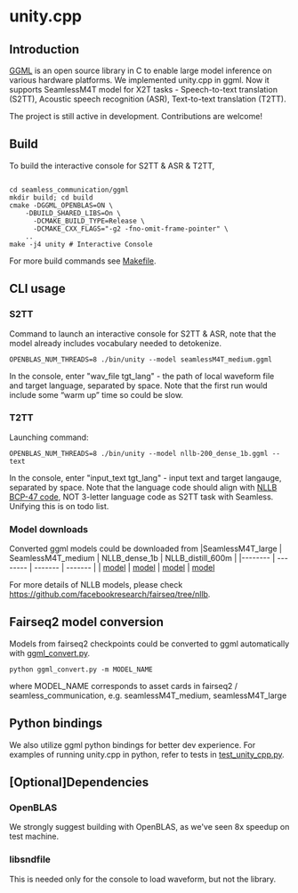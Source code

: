 # unity.cpp

## Introduction
[GGML](https://github.com/ggerganov/ggml) is an open source library in C to enable large model inference on various hardware platforms. We implemented unity.cpp in ggml. Now it supports SeamlessM4T model for X2T tasks - Speech-to-text translation (S2TT), Acoustic speech recognition (ASR), Text-to-text translation (T2TT).  

The project is still active in development. Contributions are welcome!

## Build
To build the interactive console for S2TT & ASR & T2TT, 
```

cd seamless_communication/ggml
mkdir build; cd build
cmake -DGGML_OPENBLAS=ON \
    -DBUILD_SHARED_LIBS=On \
	  -DCMAKE_BUILD_TYPE=Release \
	  -DCMAKE_CXX_FLAGS="-g2 -fno-omit-frame-pointer" \
    ..
make -j4 unity # Interactive Console

```
For more build commands see [Makefile](Makefile). 

## CLI usage
### S2TT
Command to launch an interactive console for S2TT & ASR, note that the model already includes vocabulary needed to detokenize. 
```
OPENBLAS_NUM_THREADS=8 ./bin/unity --model seamlessM4T_medium.ggml
```
In the console, enter "wav_file tgt_lang" - the path of local waveform file and target language, separated by space. Note that the first run would include some “warm up” time so could be slow. 

### T2TT
Launching command:
```
OPENBLAS_NUM_THREADS=8 ./bin/unity --model nllb-200_dense_1b.ggml --text
```
In the console, enter "input_text tgt_lang" - input text and target langauge, separated by space. Note that the language code should align with [NLLB BCP-47 code](https://github.com/facebookresearch/flores/blob/main/flores200/README.md#languages-in-flores-200), NOT 3-letter language code as S2TT task with Seamless. Unifying this is on todo list. 


### Model downloads 

Converted ggml models could be downloaded from 
|SeamlessM4T_large | SeamlessM4T_medium | NLLB_dense_1b | NLLB_distill_600m |
|-------- | -------- | ------- | ------- |
| [model](https://dl.fbaipublicfiles.com/seamless/models/seamlessM4T_large.ggml) | [model](https://dl.fbaipublicfiles.com/seamless/models/seamlessM4T_medium.ggml) |  [model](https://dl.fbaipublicfiles.com/seamless/models/nllb-200_dense_1b.ggml) | [model](https://dl.fbaipublicfiles.com/seamless/models/nllb-200_dense_distill_600m.ggml)

For more details of NLLB models, please check https://github.com/facebookresearch/fairseq/tree/nllb.

## Fairseq2 model conversion 
Models from fairseq2 checkpoints could be converted to ggml automatically with [ggml_convert.py](ggml_convert.py). 
```
python ggml_convert.py -m MODEL_NAME
```
where MODEL_NAME corresponds to asset cards in fairseq2 / seamless_communication, e.g. seamlessM4T_medium, seamlessM4T_large

## Python bindings
We also utilize ggml python bindings for better dev experience. For examples of running unity.cpp in python, refer to tests in [test_unity_cpp.py](test_unity_cpp.py). 

## [Optional]Dependencies
### OpenBLAS
We strongly suggest building with OpenBLAS, as we've seen 8x speedup on test machine. 

### libsndfile
This is needed only for the console to load waveform, but not the library.

